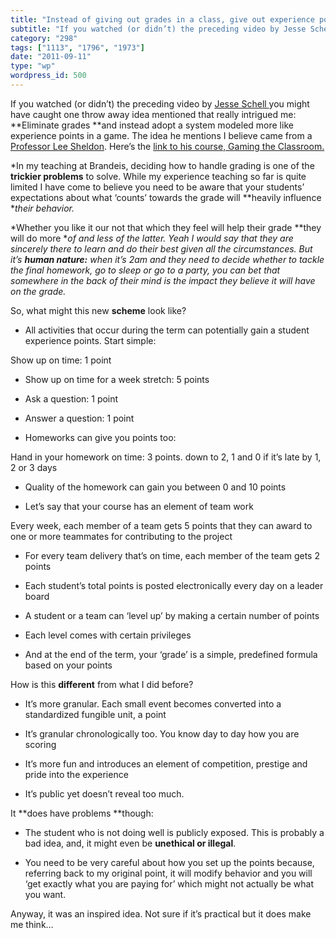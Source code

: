 ```yaml
---
title: "Instead of giving out grades in a class, give out experience points"
subtitle: "If you watched (or didn’t) the preceding video by Jesse Schell you mi..."
category: "298"
tags: ["1113", "1796", "1973"]
date: "2011-09-11"
type: "wp"
wordpress_id: 500
---
```

If you watched (or didn’t) the preceding video by [Jesse Schell ](http://www.schellgames.com/)you might have caught one throw away idea mentioned that really intrigued me: **Eliminate grades **and instead adopt a system modeled more like experience points in a game. The idea he mentions I believe came from a [Professor Lee Sheldon](http://www.escapistmagazine.com/news/view/99224-Professor-Abandons-Grades-for-Experience-Points). Here’s the [link to his course, Gaming the Classroom.](http://gamingtheclassroom.wordpress.com/syllabus/)

*In my teaching at Brandeis, deciding how to handle grading is one of the **trickier problems** to solve. While my experience teaching so far is quite limited I have come to believe you need to be aware that your students’ expectations about what ‘counts’ towards the grade will **heavily influence **their behavior.*

*Whether you like it our not that which they feel will help their grade **they will do more **of and less of the latter. Yeah I would say that they are sincerely there to learn and do their best given all the circumstances. But it’s **human nature:** when it’s 2am and they need to decide whether to tackle the final homework, go to sleep or go to a party, you can bet that somewhere in the back of their mind is the impact they believe it will have on the grade.*

So, what might this new **scheme** look like?

- All activities that occur during the term can potentially gain a student experience points. Start simple: 

Show up on time: 1 point

- Show up on time for a week stretch: 5 points

- Ask a question: 1 point

- Answer a question: 1 point

- Homeworks can give you points too: 

Hand in your homework on time: 3 points. down to 2, 1 and 0 if it’s late by 1, 2 or 3 days

- Quality of the homework can gain you between 0 and 10 points

- Let’s say that your course has an element of team work 

Every week, each member of a team gets 5 points that they can award to one or more teammates for contributing to the project

- For every team delivery that’s on time, each member of the team gets 2 points

- Each student’s total points is posted electronically every day on a leader board

- A student or a team can ‘level up’ by making a certain number of points

- Each level comes with certain privileges

- And at the end of the term, your ‘grade’ is a simple, predefined formula based on your points

How is this **different** from what I did before?

- It’s more granular. Each small event becomes converted into a standardized fungible unit, a point

- It’s granular chronologically too. You know day to day how you are scoring

- It’s more fun and introduces an element of competition, prestige and pride into the experience

- It’s public yet doesn’t reveal too much.

It **does have problems **though:

- The student who is not doing well is publicly exposed. This is probably a bad idea, and, it might even be **unethical or illegal**.

- You need to be very careful about how you set up the points because, referring back to my original point, it will modify behavior and you will ‘get exactly what you are paying for’ which might not actually be what you want.

Anyway, it was an inspired idea. Not sure if it’s practical but it does make me think…